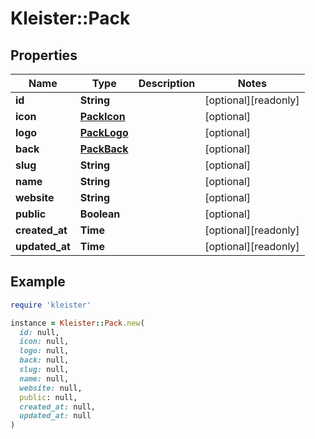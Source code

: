 # Kleister::Pack

## Properties

| Name | Type | Description | Notes |
| ---- | ---- | ----------- | ----- |
| **id** | **String** |  | [optional][readonly] |
| **icon** | [**PackIcon**](PackIcon.md) |  | [optional] |
| **logo** | [**PackLogo**](PackLogo.md) |  | [optional] |
| **back** | [**PackBack**](PackBack.md) |  | [optional] |
| **slug** | **String** |  | [optional] |
| **name** | **String** |  | [optional] |
| **website** | **String** |  | [optional] |
| **public** | **Boolean** |  | [optional] |
| **created_at** | **Time** |  | [optional][readonly] |
| **updated_at** | **Time** |  | [optional][readonly] |

## Example

```ruby
require 'kleister'

instance = Kleister::Pack.new(
  id: null,
  icon: null,
  logo: null,
  back: null,
  slug: null,
  name: null,
  website: null,
  public: null,
  created_at: null,
  updated_at: null
)
```


